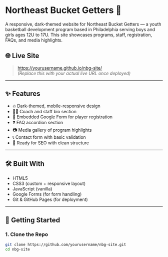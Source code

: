 # Northeast Bucket Getters 🏀

A responsive, dark-themed website for Northeast Bucket Getters — a youth basketball development program based in Philadelphia serving boys and girls ages 12U to 17U. This site showcases programs, staff, registration, FAQs, and media highlights.

## 🌐 Live Site

> https://yourusername.github.io/nbg-site/  
_(Replace this with your actual live URL once deployed)_

---

## ✨ Features

- 🔥 Dark-themed, mobile-responsive design
- 🧑‍🏫 Coach and staff bio section
- 📝 Embedded Google Form for player registration
- ❓ FAQ accordion section
- 📷 Media gallery of program highlights
- 📞 Contact form with basic validation
- 📄 Ready for SEO with clean structure

---

## 🛠️ Built With

- HTML5
- CSS3 (custom + responsive layout)
- JavaScript (vanilla)
- Google Forms (for form handling)
- Git & GitHub Pages (for deployment)

---

## 🚀 Getting Started

### 1. Clone the Repo

```bash
git clone https://github.com/yourusername/nbg-site.git
cd nbg-site
